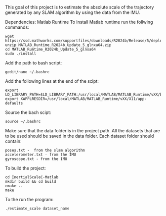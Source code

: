 This goal of this project is to estimate the absolute scale of the trajectory generated by any SLAM algorithm by using the data from the IMU. 

Dependencies:
Matlab Runtime
To Install Matlab runtime run the follwing commands:
```
wget https://ssd.mathworks.com/supportfiles/downloads/R2024b/Release/5/deployment_files/installer/complete/glnxa64/MATLAB_Runtime_R2024b_Update_5_glnxa64.zip
unzip MATLAB_Runtime_R2024b_Update_5_glnxa64.zip
cd MATLAB_Runtime_R2024b_Update_5_glnxa64
sudo ./install
```

Add the path to bash script:
```
gedit/nano ~/.bashrc
```

Add the following lines at the end of the scipt:
```
export LD_LIBRARY_PATH=$LD_LIBRARY_PATH:/usr/local/MATLAB/MATLAB_Runtime/vXX/bin/glnxa64
export XAPPLRESDIR=/usr/local/MATLAB/MATLAB_Runtime/vXX/X11/app-defaults
```

Source the bach scipt:
```
source ~/.bashrc
```

Make sure that the data folder is in the project path. All the datasets that are to be used should be saved in the data folder. Each dataset folder should contain:
```
poses.txt -  from the slam algorithm
accelerometer.txt - from the IMU
gyroscope.txt - from the IMU
```

To build the project:
```
cd InertialScaleC-Matlab
mkdir build && cd build
cmake ..
make
```

To the run the program:
```
./estimate_scale dataset_name
```

